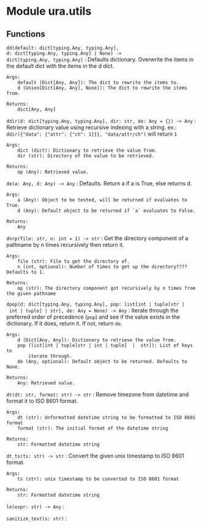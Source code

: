 Module ura.utils
================

Functions
---------

    
`dd(default: dict[typing.Any, typing.Any], d: dict[typing.Any, typing.Any] | None) ‑> dict[typing.Any, typing.Any]`
:   Defaults dictionary. Overwrite the items in the default dict with the
    items in the d dict.
    
    Args:
        default (Dict[Any, Any]): The dict to rewrite the items to.
        d (Union[Dict[Any, Any], None]): The dict to rewrite the items from.
    
    Returns:
        dict[Any, Any]

    
`ddir(d: dict[typing.Any, typing.Any], dir: str, de: Any = {}) ‑> Any`
:   Retrieve dictionary value using recursive indexing with a string.
    ex.:
        `ddir({"data": {"attr": {"ch": 1}}}, "data/attr/ch")`
        will return `1`
    
    
    Args:
        dict (dict): Dictionary to retrieve the value from.
        dir (str): Directory of the value to be retrieved.
    
    Returns:
        op (Any): Retrieved value.

    
`de(a: Any, d: Any) ‑> Any`
:   Defaults. Return a if a is True, else returns d.
    
    Args:
        a (Any): Object to be tested, will be returned if evaluates to True.
        d (Any): Default object to be returned if `a` evaluates to False.
    
    Returns:
        Any

    
`dnrp(file: str, n: int = 1) ‑> str`
:   Get the directory component of a pathname by n times recursively then return it.
    
    Args:
        file (str): File to get the directory of.
        n (int, optional): Number of times to get up the directory???? Defaults to 1.
    
    Returns:
        op (str): The directory component got recursively by n times from the given pathname

    
`dpop(d: dict[typing.Any, typing.Any], pop: list[int | tuple[str | int | tuple] | str], de: Any = None) ‑> Any`
:   Iterate through the preferred order of precedence (`pop`) and see if
    the value exists in the dictionary. If it does, return it. If not, return
    `de`.
    
    Args:
        d (Dict[Any, Any]): Dictionary to retrieve the value from.
        pop (list[int | tuple[str | int | tuple]  |  str]): List of keys to
            iterate through.
        de (Any, optional): Default object to be returned. Defaults to None.
    
    Returns:
        Any: Retrieved value.

    
`dt(dt: str, format: str) ‑> str`
:   Remove timezone from datetime and format it to ISO 8601 format.
    
    Args:
        dt (str): Unformatted datetime string to be formatted to ISO 8601 format
        format (str): The initial format of the datetime string
    
    Returns:
        str: Formatted datetime string

    
`dt_ts(ts: str) ‑> str`
:   Convert the given unix timestamp to ISO 8601 format.
    
    Args:
        ts (str): unix timestamp to be converted to ISO 8601 format
    
    Returns:
        str: Formatted datetime string

    
`le(expr: str) ‑> Any`
:   

    
`sanitize_text(s: str)`
: